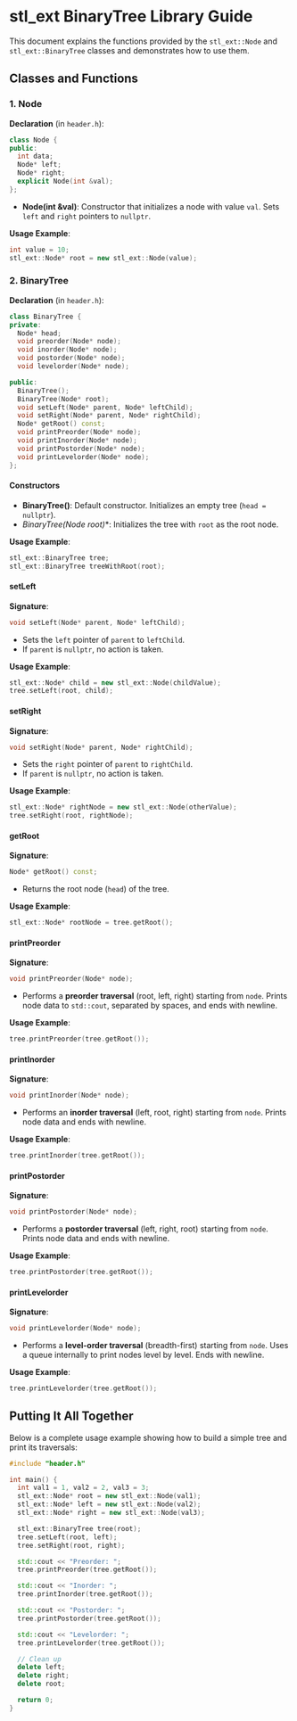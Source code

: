 # stl_ext BinaryTree Library Guide

This document explains the functions provided by the `stl_ext::Node` and `stl_ext::BinaryTree` classes and demonstrates how to use them.

## Classes and Functions

### 1. Node

**Declaration** (in `header.h`):
```cpp
class Node {
public:
  int data;
  Node* left;
  Node* right;
  explicit Node(int &val);
};
```

- **Node(int &val)**: Constructor that initializes a node with value `val`. Sets `left` and `right` pointers to `nullptr`.

**Usage Example**:
```cpp
int value = 10;
stl_ext::Node* root = new stl_ext::Node(value);
```

### 2. BinaryTree

**Declaration** (in `header.h`):
```cpp
class BinaryTree {
private:
  Node* head;
  void preorder(Node* node);
  void inorder(Node* node);
  void postorder(Node* node);
  void levelorder(Node* node);

public:
  BinaryTree();
  BinaryTree(Node* root);
  void setLeft(Node* parent, Node* leftChild);
  void setRight(Node* parent, Node* rightChild);
  Node* getRoot() const;
  void printPreorder(Node* node);
  void printInorder(Node* node);
  void printPostorder(Node* node);
  void printLevelorder(Node* node);
};
```

#### Constructors

- **BinaryTree()**: Default constructor. Initializes an empty tree (`head = nullptr`).
- **BinaryTree(Node* root)**: Initializes the tree with `root` as the root node.

**Usage Example**:
```cpp
stl_ext::BinaryTree tree;
stl_ext::BinaryTree treeWithRoot(root);
```

#### setLeft

**Signature**:
```cpp
void setLeft(Node* parent, Node* leftChild);
```

- Sets the `left` pointer of `parent` to `leftChild`.
- If `parent` is `nullptr`, no action is taken.

**Usage Example**:
```cpp
stl_ext::Node* child = new stl_ext::Node(childValue);
tree.setLeft(root, child);
```

#### setRight

**Signature**:
```cpp
void setRight(Node* parent, Node* rightChild);
```

- Sets the `right` pointer of `parent` to `rightChild`.
- If `parent` is `nullptr`, no action is taken.

**Usage Example**:
```cpp
stl_ext::Node* rightNode = new stl_ext::Node(otherValue);
tree.setRight(root, rightNode);
```

#### getRoot

**Signature**:
```cpp
Node* getRoot() const;
```

- Returns the root node (`head`) of the tree.

**Usage Example**:
```cpp
stl_ext::Node* rootNode = tree.getRoot();
```

#### printPreorder

**Signature**:
```cpp
void printPreorder(Node* node);
```

- Performs a **preorder traversal** (root, left, right) starting from `node`. Prints node data to `std::cout`, separated by spaces, and ends with newline.

**Usage Example**:
```cpp
tree.printPreorder(tree.getRoot());
```

#### printInorder

**Signature**:
```cpp
void printInorder(Node* node);
```

- Performs an **inorder traversal** (left, root, right) starting from `node`. Prints node data and ends with newline.

**Usage Example**:
```cpp
tree.printInorder(tree.getRoot());
```

#### printPostorder

**Signature**:
```cpp
void printPostorder(Node* node);
```

- Performs a **postorder traversal** (left, right, root) starting from `node`. Prints node data and ends with newline.

**Usage Example**:
```cpp
tree.printPostorder(tree.getRoot());
```

#### printLevelorder

**Signature**:
```cpp
void printLevelorder(Node* node);
```

- Performs a **level-order traversal** (breadth-first) starting from `node`. Uses a queue internally to print nodes level by level. Ends with newline.

**Usage Example**:
```cpp
tree.printLevelorder(tree.getRoot());
```

## Putting It All Together

Below is a complete usage example showing how to build a simple tree and print its traversals:

```cpp
#include "header.h"

int main() {
  int val1 = 1, val2 = 2, val3 = 3;
  stl_ext::Node* root = new stl_ext::Node(val1);
  stl_ext::Node* left = new stl_ext::Node(val2);
  stl_ext::Node* right = new stl_ext::Node(val3);

  stl_ext::BinaryTree tree(root);
  tree.setLeft(root, left);
  tree.setRight(root, right);

  std::cout << "Preorder: ";
  tree.printPreorder(tree.getRoot());

  std::cout << "Inorder: ";
  tree.printInorder(tree.getRoot());

  std::cout << "Postorder: ";
  tree.printPostorder(tree.getRoot());

  std::cout << "Levelorder: ";
  tree.printLevelorder(tree.getRoot());

  // Clean up
  delete left;
  delete right;
  delete root;

  return 0;
}
```